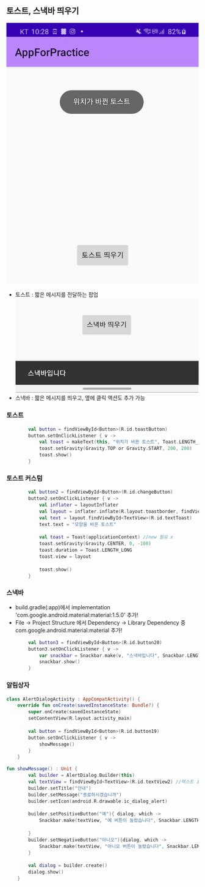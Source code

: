 ## 토스트, 스낵바 띄우기

![Toast.png](Toast.png)
 - 토스트 : 짧은 메시지를 전달하는 팝업
![Snackbar.png](Snackbar.png)   
 - 스낵바 : 짧은 메시지를 띄우고, 옆에 클릭 액션도 추가 가능

### 토스트

```kotlin 
		val button = findViewById<Button>(R.id.toastButton)
		button.setOnClickListener { v ->
			val toast = makeText(this, "위치가 바뀐 토스트", Toast.LENGTH_LONG)
			toast.setGravity(Gravity.TOP or Gravity.START, 200, 200)
			toast.show()
		}
```

### 토스트 커스텀
```kotlin 
		val button2 = findViewById<Button>(R.id.changeButton)
		button2.setOnClickListener { v ->
			val inflater = layoutInflater
			val layout = inflater.inflate(R.layout.toastborder, findViewById(R.id.toast_layout_root))
			val text = layout.findViewById<TextView>(R.id.textToast)
			text.text = "모양을 바꾼 토스트"

			val toast = Toast(applicationContext) //new 필요 x
			toast.setGravity(Gravity.CENTER, 0, -100)
			toast.duration = Toast.LENGTH_LONG
			toast.view = layout

			toast.show()
		}
```
### 스낵바
 - build.gradle(:app)에서
  implementation 'com.google.android.material:material:1.5.0' 추가! 
 - File -> Project Structure 에서 Dependency -> Library Dependency 중
   com.google.android.material:material 추가!
```kotlin 
		val button3 = findViewById<Button>(R.id.button20)
		button3.setOnClickListener { v ->
			var snackbar = Snackbar.make(v, "스낵바입니다", Snackbar.LENGTH_LONG)
			snackbar.show()
		}
```   
### 알림상자
```kotlin 
class AlertDialogActivity : AppCompatActivity() {
	override fun onCreate(savedInstanceState: Bundle?) {
		super.onCreate(savedInstanceState)
		setContentView(R.layout.activity_main)

		val button = findViewById<Button>(R.id.button19)
		button.setOnClickListener { v ->
			showMessage()
		}
	}
```
```kotlin 
fun showMessage() : Unit {
		val builder = AlertDialog.Builder(this)
		val textView = findViewById<TextView>(R.id.textView2) //텍스트 표시를 위해 명목상 필요
		builder.setTitle("안내")
		builder.setMessage("종료하시겠습니까")
		builder.setIcon(android.R.drawable.ic_dialog_alert)

		builder.setPositiveButton("예"){ dialog, which ->
			Snackbar.make(textView, "예 버튼이 눌렸습니다", Snackbar.LENGTH_LONG).show()

		}
		builder.setNegativeButton("아니오"){dialog, which ->
			Snackbar.make(textView, "아니오 버튼이 눌렸습니다", Snackbar.LENGTH_LONG).show()
		}

		val dialog = builder.create()
		dialog.show()
	}
```